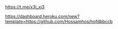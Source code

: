 https://t.me/x3j_xj3

https://dashboard.heroku.com/new?template=https://github.com/Hossamhos/hofdbbccb


